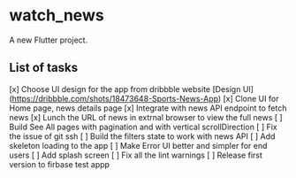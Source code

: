 # watch_news

A new Flutter project.

## List of tasks

[x] Choose UI design for the app from dribbble website
[Design UI] (https://dribbble.com/shots/18473648-Sports-News-App)
[x] Clone UI for Home page, news details page
[x] Integrate with news API endpoint to fetch news
[x] Lunch the URL of news in extrnal browser to view the full news
[ ] Build See All pages with pagination and with vertical scrollDirection 
[ ] Fix the issue of git ssh
[ ] Build the filters state to work with news API
[ ] Add skeleton loading to the app
[ ] Make Error UI better and simpler for end users
[ ] Add splash screen
[ ] Fix all the lint warnings
[ ] Release first version to firbase test appp